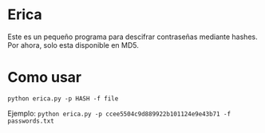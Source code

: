 # Erica
Este es un pequeño programa para descifrar contraseñas mediante hashes. Por ahora, solo esta disponible en MD5.

# Como usar
```python erica.py -p HASH -f file```

Ejemplo: ```python erica.py -p ccee5504c9d889922b101124e9e43b71 -f passwords.txt```

